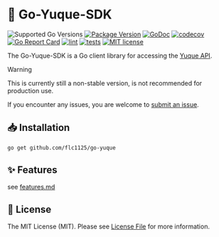 # 🚀 Go-Yuque-SDK

![Supported Go Versions](https://img.shields.io/badge/Go-%3E%3D1.23-blue)
[![Package Version](https://badgen.net/github/release/flc1125/go-yuque/stable)](https://github.com/flc1125/go-yuque/releases)
[![GoDoc](https://pkg.go.dev/badge/github.com/flc1125/go-yuque)](https://pkg.go.dev/github.com/flc1125/go-yuque)
[![codecov](https://codecov.io/gh/flc1125/go-yuque/graph/badge.svg?token=Q9swL8mlGG)](https://codecov.io/gh/flc1125/go-yuque)
[![Go Report Card](https://goreportcard.com/badge/github.com/flc1125/go-yuque)](https://goreportcard.com/report/github.com/flc1125/go-yuque)
[![lint](https://github.com/flc1125/go-yuque/actions/workflows/lint.yml/badge.svg)](https://github.com/flc1125/go-yuque/actions/workflows/lint.yml)
[![tests](https://github.com/flc1125/go-yuque/actions/workflows/test.yml/badge.svg)](https://github.com/flc1125/go-yuque/actions/workflows/test.yml)
[![MIT license](https://img.shields.io/badge/license-MIT-brightgreen.svg)](https://opensource.org/licenses/MIT)

The Go-Yuque-SDK is a Go client library for accessing the [Yuque API](https://www.yuque.com/).

> [!WARNING]  
> 
> This is currently still a non-stable version, is not recommended for production use.

If you encounter any issues, you are welcome to [submit an issue](https://github.com/flc1125/go-yuque/issues/new).

## 📥 Installation

```bash
go get github.com/flc1125/go-yuque
```

## ✨ Features

see [features.md](features.md)

## 📜 License

The MIT License (MIT). Please see [License File](LICENSE) for more information.